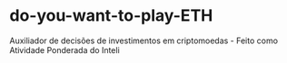 # do-you-want-to-play-ETH
Auxiliador de decisões de investimentos em criptomoedas  - Feito como Atividade Ponderada do Inteli
